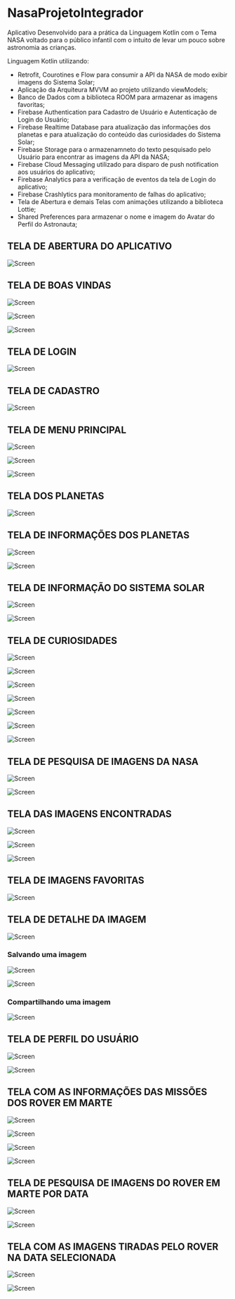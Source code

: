 # NasaProjetoIntegrador
Aplicativo Desenvolvido para a prática da Linguagem Kotlin com o Tema NASA voltado para o público infantil com o intuito de levar um pouco sobre astronomia as crianças. 

Linguagem Kotlin utilizando:
- Retrofit, Courotines e Flow para consumir a API da NASA de modo exibir imagens do Sistema Solar;
- Aplicação da Arquiteura MVVM ao projeto utilizando viewModels;
- Banco de Dados com a biblioteca ROOM para armazenar as imagens favoritas;
- Firebase Authentication para Cadastro de Usuário e Autenticação de Login do Usuário;
- Firebase Realtime Database para atualização das informações dos planetas e para atualização do conteúdo das curiosidades do Sistema Solar;
- Firebase Storage para o armazenamneto do texto pesquisado pelo Usuário para encontrar as imagens da API da NASA;
- Firebase Cloud Messaging utilizado para disparo de push notification aos usuários do aplicativo;
- Firebase Analytics para a verificação de eventos da tela de Login do aplicativo;
- Firebase Crashlytics para monitoramento de falhas do aplicativo;
- Tela de Abertura e demais Telas com animações utilizando a biblioteca Lottie;
- Shared Preferences para armazenar o nome e imagem do Avatar do Perfil do Astronauta; 

## TELA DE ABERTURA DO APLICATIVO

![Screen](screen/01_abertura.png)

## TELA DE BOAS VINDAS

![Screen](screen/02_telas_boas_vindas.png)

![Screen](screen/03_telas_boas_vindas.png)

![Screen](screen/04_telas_boas_vindas.png)

## TELA DE LOGIN

![Screen](screen/05_tela_login.png)

## TELA DE CADASTRO

![Screen](screen/05A_tela_login.png)

## TELA DE MENU PRINCIPAL

![Screen](screen/06_menu_principal.png)

![Screen](screen/07_menu_principal.png)

![Screen](screen/25_menu_rover.jpg)

## TELA DOS PLANETAS

![Screen](screen/08_planetas.png)

## TELA DE INFORMAÇÕES DOS PLANETAS

![Screen](screen/23_detalhe_planeta.jpg)

![Screen](screen/24_detalhe_planeta.jpg)

## TELA DE INFORMAÇÃO DO SISTEMA SOLAR

![Screen](screen/09_sistema_solar.jpg)

![Screen](screen/09A_sistema_solar.jpg)

## TELA DE CURIOSIDADES

![Screen](screen/10_curiosidade.jpg)

![Screen](screen/10A_curiosidades.jpg)

![Screen](screen/10B_curiosidades.jpg)

![Screen](screen/10C_curiosidades.jpg)

![Screen](screen/10D_curiosidades.jpg)

![Screen](screen/10E_curiosidades.jpg)

![Screen](screen/10F_curiosidades.jpg)

## TELA DE PESQUISA DE IMAGENS DA NASA

![Screen](screen/11_pesquisa.png)

![Screen](screen/12_pesquisa.png)

## TELA DAS IMAGENS ENCONTRADAS

![Screen](screen/13_imagens.png)

![Screen](screen/14_imagens.png)

![Screen](screen/19_imagem_favoritada.png)

## TELA DE IMAGENS FAVORITAS

![Screen](screen/15_favoritas.png)

## TELA DE DETALHE DA IMAGEM

![Screen](screen/16_detalhe_imagem.png)

### Salvando uma imagem

![Screen](screen/17_salvar_imagem.png)

![Screen](screen/18_imagem_salva.png)

### Compartilhando uma imagem

![Screen](screen/22_compartilhar.png)

## TELA DE PERFIL DO USUÁRIO

![Screen](screen/20_perfil.png)

![Screen](screen/21_perfil.png)

## TELA COM AS INFORMAÇÕES DAS MISSÕES DOS ROVER EM MARTE

![Screen](screen/26_mission.jpg)

![Screen](screen/27_mission.jpg)

![Screen](screen/28_mission.jpg)

![Screen](screen/29_mission.jpg)

## TELA DE PESQUISA DE IMAGENS DO ROVER EM MARTE POR DATA

![Screen](screen/30_filtro_por_data.jpg)

![Screen](screen/31_data.jpg)

## TELA COM AS IMAGENS TIRADAS PELO ROVER NA DATA SELECIONADA

![Screen](screen/32_imagens.jpg)

![Screen](screen/33_imagens.jpg)